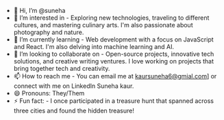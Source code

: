 - 👋 Hi, I’m @suneha
- 👀 I’m interested in - Exploring new technologies, traveling to different cultures, and mastering culinary arts. I'm also passionate about photography and nature.
- 🌱 I’m currently learning - Web development with a focus on JavaScript and React. I'm also delving into machine learning and AI.
- 💞️ I’m looking to collaborate on - Open-source projects, innovative tech solutions, and creative writing ventures. I love working on projects that bring together tech and creativity.
- 📫 How to reach me - You can email me at kaursuneha6@gmial.com] or connect with me on LinkedIn Suneha kaur.
- 😄 Pronouns: They/Them
- ⚡ Fun fact: - I once participated in a treasure hunt that spanned across three cities and found the hidden treasure!

<!---
suneha09/suneha09 is a ✨ special ✨ repository because its `README.md` (this file) appears on your GitHub profile.
You can click the Preview link to take a look at your changes.
--->
